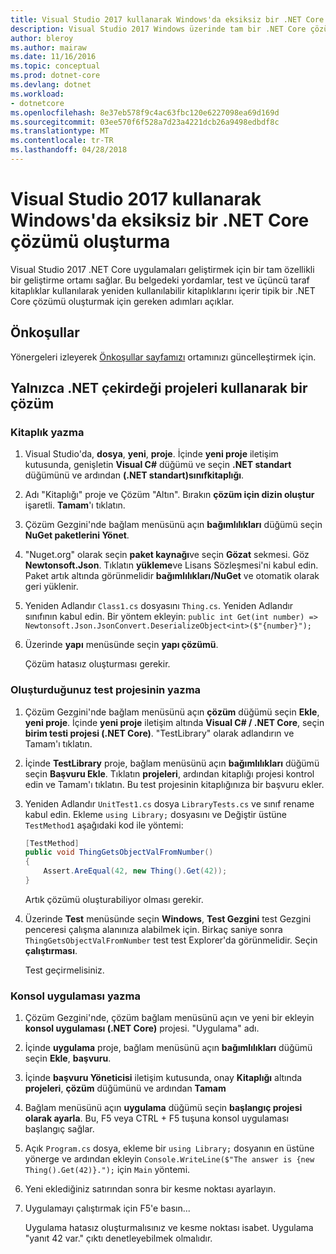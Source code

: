 ```yaml
---
title: Visual Studio 2017 kullanarak Windows'da eksiksiz bir .NET Core çözümü oluşturma
description: Visual Studio 2017 Windows üzerinde tam bir .NET Core çözümde oluşturmayı öğrenin.
author: bleroy
ms.author: mairaw
ms.date: 11/16/2016
ms.topic: conceptual
ms.prod: dotnet-core
ms.devlang: dotnet
ms.workload:
- dotnetcore
ms.openlocfilehash: 8e37eb578f9c4ac63fbc120e6227098ea69d169d
ms.sourcegitcommit: 03ee570f6f528a7d23a4221dcb26a9498edbdf8c
ms.translationtype: MT
ms.contentlocale: tr-TR
ms.lasthandoff: 04/28/2018
---
```

# <a name="building-a-complete-net-core-solution-on-windows-using-visual-studio-2017"></a>Visual Studio 2017 kullanarak Windows'da eksiksiz bir .NET Core çözümü oluşturma

Visual Studio 2017 .NET Core uygulamaları geliştirmek için bir tam özellikli bir geliştirme ortamı sağlar. Bu belgedeki yordamlar, test ve üçüncü taraf kitaplıklar kullanılarak yeniden kullanılabilir kitaplıklarını içerir tipik bir .NET Core çözümü oluşturmak için gereken adımları açıklar. 

## <a name="prerequisites"></a>Önkoşullar

Yönergeleri izleyerek [Önkoşullar sayfamızı](../windows-prerequisites.md) ortamınızı güncelleştirmek için.

## <a name="a-solution-using-only-net-core-projects"></a>Yalnızca .NET çekirdeği projeleri kullanarak bir çözüm

### <a name="writing-the-library"></a>Kitaplık yazma

1. Visual Studio'da, **dosya**, **yeni**, **proje**. İçinde **yeni proje** iletişim kutusunda, genişletin **Visual C#** düğümü ve seçin **.NET standart** düğümünü ve ardından **(.NET standart)sınıfkitaplığı**. 

2. Adı "Kitaplığı" proje ve Çözüm "Altın". Bırakın **çözüm için dizin oluştur** işaretli. **Tamam**'ı tıklatın.

3. Çözüm Gezgini'nde bağlam menüsünü açın **bağımlılıkları** düğümü seçin **NuGet paketlerini Yönet**.

4. "Nuget.org" olarak seçin **paket kaynağı**ve seçin **Gözat** sekmesi. Göz **Newtonsoft.Json**. Tıklatın **yükleme**ve Lisans Sözleşmesi'ni kabul edin. Paket artık altında görünmelidir **bağımlılıkları/NuGet** ve otomatik olarak geri yüklenir.

5. Yeniden Adlandır `Class1.cs` dosyasını `Thing.cs`. Yeniden Adlandır sınıfının kabul edin. Bir yöntem ekleyin: `public int Get(int number) => Newtonsoft.Json.JsonConvert.DeserializeObject<int>($"{number}");`

7. Üzerinde **yapı** menüsünde seçin **yapı çözümü**.

   Çözüm hatasız oluşturması gerekir.

### <a name="writing-the-test-project"></a>Oluşturduğunuz test projesinin yazma

1. Çözüm Gezgini'nde bağlam menüsünü açın **çözüm** düğümü seçin **Ekle**, **yeni proje**. İçinde **yeni proje** iletişim altında **Visual C# / .NET Core**, seçin **birim testi projesi (.NET Core)**. "TestLibrary" olarak adlandırın ve Tamam'ı tıklatın. 

2. İçinde **TestLibrary** proje, bağlam menüsünü açın **bağımlılıkları** düğümü seçin **Başvuru Ekle**. Tıklatın **projeleri**, ardından kitaplığı projesi kontrol edin ve Tamam'ı tıklatın. Bu test projesinin kitaplığınıza bir başvuru ekler.

3. Yeniden Adlandır `UnitTest1.cs` dosya `LibraryTests.cs` ve sınıf rename kabul edin. Ekleme `using Library;` dosyasını ve Değiştir üstüne `TestMethod1` aşağıdaki kod ile yöntemi:
    ```csharp
    [TestMethod]
    public void ThingGetsObjectValFromNumber()
    {
        Assert.AreEqual(42, new Thing().Get(42));
    }
    ```

   Artık çözümü oluşturabiliyor olması gerekir. 
   
4. Üzerinde **Test** menüsünde seçin **Windows**, **Test Gezgini** test Gezgini penceresi çalışma alanınıza alabilmek için. Birkaç saniye sonra `ThingGetsObjectValFromNumber` test test Explorer'da görünmelidir. Seçin **çalıştırması**.
   
   Test geçirmelisiniz.

### <a name="writing-the-console-app"></a>Konsol uygulaması yazma

1. Çözüm Gezgini'nde, çözüm bağlam menüsünü açın ve yeni bir ekleyin **konsol uygulaması (.NET Core)** projesi. "Uygulama" adı.

2. İçinde **uygulama** proje, bağlam menüsünü açın **bağımlılıkları** düğümü seçin **Ekle**, **başvuru**. 

3. İçinde **başvuru Yöneticisi** iletişim kutusunda, onay **Kitaplığı** altında **projeleri**, **çözüm** düğümünü ve ardından **Tamam**

6. Bağlam menüsünü açın **uygulama** düğümü seçin **başlangıç projesi olarak ayarla**. Bu, F5 veya CTRL + F5 tuşuna konsol uygulaması başlangıç sağlar.

7. Açık `Program.cs` dosya, ekleme bir `using Library;` dosyanın en üstüne yönerge ve ardından ekleyin `Console.WriteLine($"The answer is {new Thing().Get(42)}.");` için `Main` yöntemi.

8. Yeni eklediğiniz satırından sonra bir kesme noktası ayarlayın.

9. Uygulamayı çalıştırmak için F5'e basın...

   Uygulama hatasız oluşturmalısınız ve kesme noktası isabet. Uygulama "yanıt 42 var." çıktı denetleyebilmek olmalıdır.
